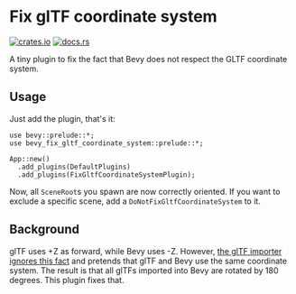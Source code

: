 # Fix glTF coordinate system

[![crates.io](https://img.shields.io/crates/v/bevy_fix_gltf_coordinate_system)](https://crates.io/crates/bevy_fix_gltf_coordinate_system)
[![docs.rs](https://docs.rs/bevy_fix_gltf_coordinate_system/badge.svg)](https://docs.rs/bevy_fix_gltf_coordinate_system)

A tiny plugin to fix the fact that Bevy does not respect the GLTF coordinate system.


## Usage

Just add the plugin, that's it:

```rust,no_run
use bevy::prelude::*;
use bevy_fix_gltf_coordinate_system::prelude::*;

App::new()
  .add_plugins(DefaultPlugins)
  .add_plugins(FixGltfCoordinateSystemPlugin);
```

Now, all `SceneRoot`s you spawn are now correctly oriented. If you want to exclude a specific scene, add a `DoNotFixGltfCoordinateSystem` to it.

## Background

glTF uses +Z as forward, while Bevy uses -Z. However, [the glTF importer ignores this fact](https://github.com/bevyengine/bevy/issues/5670) and pretends
that glTF and Bevy use the same coordinate system.
The result is that all glTFs imported into Bevy are rotated by 180 degrees. This plugin fixes that.
